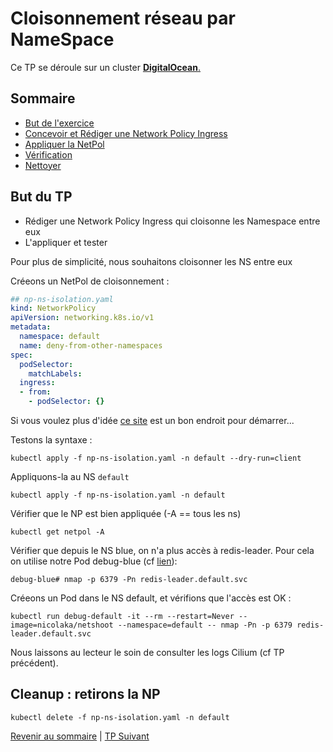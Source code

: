 # Cloisonnement réseau par NameSpace

Ce TP se déroule sur un cluster <ins>**DigitalOcean**<ins>.  

## Sommaire
  * [But de l'exercice](#but)
  * [Concevoir et Rédiger une  Network Policy Ingress](#but)
  * [Appliquer la NetPol](#but)
  * [Vérification](#but)
  * [Nettoyer](#but)


## But du TP
* Rédiger une  Network Policy Ingress qui cloisonne les Namespace entre eux
* L'appliquer et tester

Pour plus de simplicité, nous souhaitons cloisonner les NS entre eux

Créeons un NetPol de cloisonnement :

```yaml
## np-ns-isolation.yaml
kind: NetworkPolicy
apiVersion: networking.k8s.io/v1
metadata:
  namespace: default
  name: deny-from-other-namespaces
spec:
  podSelector:
    matchLabels:
  ingress:
  - from:
    - podSelector: {}
```
Si vous voulez plus d'idée [ce site](https://github.com/ahmetb/kubernetes-network-policy-recipes) est un bon endroit pour démarrer...

Testons la syntaxe :
  
  ```shell 
kubectl apply -f np-ns-isolation.yaml -n default --dry-run=client
```

Appliquons-la au NS `default`
```shell
kubectl apply -f np-ns-isolation.yaml -n default
```

Vérifier que le NP est bien appliquée (-A == tous les ns)
```shell
kubectl get netpol -A
```

Vérifier que depuis le NS blue, on n'a plus accès à redis-leader.
Pour cela on utilise notre Pod debug-blue (cf [lien](https://github.com/srnfr/TP-CNI/blob/main/docs/TP05.md#acc%C3%A8s-r%C3%A9seau-%C3%A0-un-svc-dans-un-autre-ns)):

```shell
debug-blue# nmap -p 6379 -Pn redis-leader.default.svc
```

Créeons un Pod dans le NS default, et vérifions que l'accès est OK :
```shell
kubectl run debug-default -it --rm --restart=Never --image=nicolaka/netshoot --namespace=default -- nmap -Pn -p 6379 redis-leader.default.svc
```

Nous laissons au lecteur le soin de consulter les logs Cilium (cf TP précédent).

## Cleanup : retirons la NP
```shell
kubectl delete -f np-ns-isolation.yaml -n default
```

[Revenir au sommaire](../README.md) | [TP Suivant](./TP08.md)
